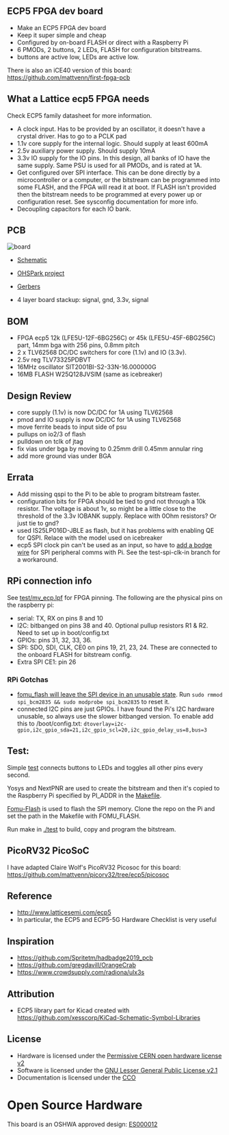 ## ECP5 FPGA dev board

* Make an ECP5 FPGA dev board
* Keep it super simple and cheap
* Configured by on-board FLASH or direct with a Raspberry Pi
* 6 PMODs, 2 buttons, 2 LEDs, FLASH for configuration bitstreams.
* buttons are active low, LEDs are active low.

There is also an iCE40 version of this board: https://github.com/mattvenn/first-fpga-pcb

## What a Lattice ecp5 FPGA needs

Check ECP5 family datasheet for more information.

* A clock input. Has to be provided by an oscillator, it doesn't have a crystal driver. Has to go to a PCLK pad
* 1.1v core supply for the internal logic. Should supply at least 600mA
* 2.5v auxiliary power supply. Should supply 10mA
* 3.3v IO supply for the IO pins. In this design, all banks of IO have the same supply. Same PSU is used for all PMODs, and is rated at 1A.
* Get configured over SPI interface. This can be done directly by a microcontroller or a computer, or the bitstream can be programmed into some FLASH, and the FPGA will read it at boot. If FLASH isn't provided then the bitstream needs to be programmed at every power up or configuration reset. See sysconfig documentation for more info.
* Decoupling capacitors for each IO bank.

## PCB

![board](hardware/board.jpg)

* [Schematic](hardware/schematic.pdf)
* [OHSPark project](https://oshpark.com/shared_projects/pCsPoHNi) 
* [Gerbers](hardware/hardware/basic-ecp5-pcb-2020-07-20-fab.zip)

* 4 layer board stackup: signal, gnd, 3.3v, signal

## BOM

* FPGA ecp5 12k (LFE5U-12F-6BG256C) or 45k (LFE5U-45F-6BG256C) part, 14mm bga with 256 pins, 0.8mm pitch 
* 2 x TLV62568 DC/DC switchers for core (1.1v) and IO (3.3v).
* 2.5v reg TLV73325PDBVT
* 16MHz oscillator SIT2001BI-S2-33N-16.000000G
* 16MB FLASH W25Q128JVSIM (same as icebreaker)

## Design Review

* core supply (1.1v) is now DC/DC for 1A using TLV62568
* pmod and IO supply is now DC/DC for 1A using TLV62568
* move ferrite beads to input side of psu
* pullups on io2/3 of flash
* pulldown on tclk of jtag
* fix vias under bga by moving to 0.25mm drill 0.45mm annular ring
* add more ground vias under BGA

## Errata

* Add missing qspi to the Pi to be able to program bitstream faster.
* configuration bits for FPGA should be tied to gnd not through a 10k resistor. The voltage is about 1v, so might
  be a little close to the threshold of the 3.3v IOBANK supply. Replace with 0Ohm resistors? Or just tie to gnd?
* used IS25LP016D-JBLE as flash, but it has problems with enabling QE for QSPI. Relace with the model used on icebreaker
* ecp5 SPI clock pin can't be used as an input, so have to [add a bodge wire](https://github.com/mattvenn/basic-ecp5-pcb/issues/3) for SPI peripheral comms with Pi. See the test-spi-clk-in branch for a workaround.

## RPi connection info

See [test/mv_ecp.lpf](test/mv_ecp.lpf) for FPGA pinning. The following are the physical pins on the raspberry pi:

* serial: TX, RX on pins 8 and 10
* I2C: bitbanged on pins 38 and 40. Optional pullup resistors R1 & R2. Need to set up in boot/config.txt
* GPIOs: pins 31, 32, 33, 36.
* SPI: SDO, SDI, CLK, CE0 on pins 19, 21, 23, 24. These are connected to the onboard FLASH for bitstream config.
* Extra SPI CE1: pin 26 

### RPi Gotchas

* [fomu_flash will leave the SPI device in an unusable state](https://github.com/im-tomu/fomu-flash/issues/8). Run `sudo rmmod spi_bcm2835 && sudo modprobe spi_bcm2835` to reset it.
* connected I2C pins are just GPIOs. I have found the Pi's I2C hardware unusable, so always use the slower bitbanged version. 
  To enable add this to /boot/config.txt: `dtoverlay=i2c-gpio,i2c_gpio_sda=21,i2c_gpio_scl=20,i2c_gpio_delay_us=8,bus=3`

## Test: 

Simple [test](test/blinky.v) connects buttons to LEDs and toggles all other pins every second.

Yosys and NextPNR are used to create the bitstream and then it's copied to the Raspberry Pi specified
by PI_ADDR in the [Makefile](test/Makefile). 

[Fomu-Flash](https://github.com/im-tomu/fomu-flash) is used to flash the SPI memory. Clone the repo on the Pi and set
the path in the Makefile with FOMU_FLASH.

Run make in [./test](test) to build, copy and program the bitstream.

## PicoRV32 PicoSoC

I have adapted Claire Wolf's PicoRV32 Picosoc for this board: https://github.com/mattvenn/picorv32/tree/ecp5/picosoc

## Reference

* http://www.latticesemi.com/ecp5
* In particular, the ECP5 and ECP5-5G Hardware Checklist is very useful

## Inspiration

* https://github.com/Spritetm/hadbadge2019_pcb
* https://github.com/gregdavill/OrangeCrab
* https://www.crowdsupply.com/radiona/ulx3s

## Attribution

* ECP5 library part for Kicad created with https://github.com/xesscorp/KiCad-Schematic-Symbol-Libraries

## License

* Hardware is licensed under the [Permissive CERN open hardware license v2](cern_ohl_p_v2.txt)
* Software is licensed under the [GNU Lesser General Public License v2.1](LICENSE)
* Documentation is licensed under the [CCO](CC0_license)

# Open Source Hardware

This board is an OSHWA approved design: [ES000012](https://certification.oshwa.org/es000012.html)
